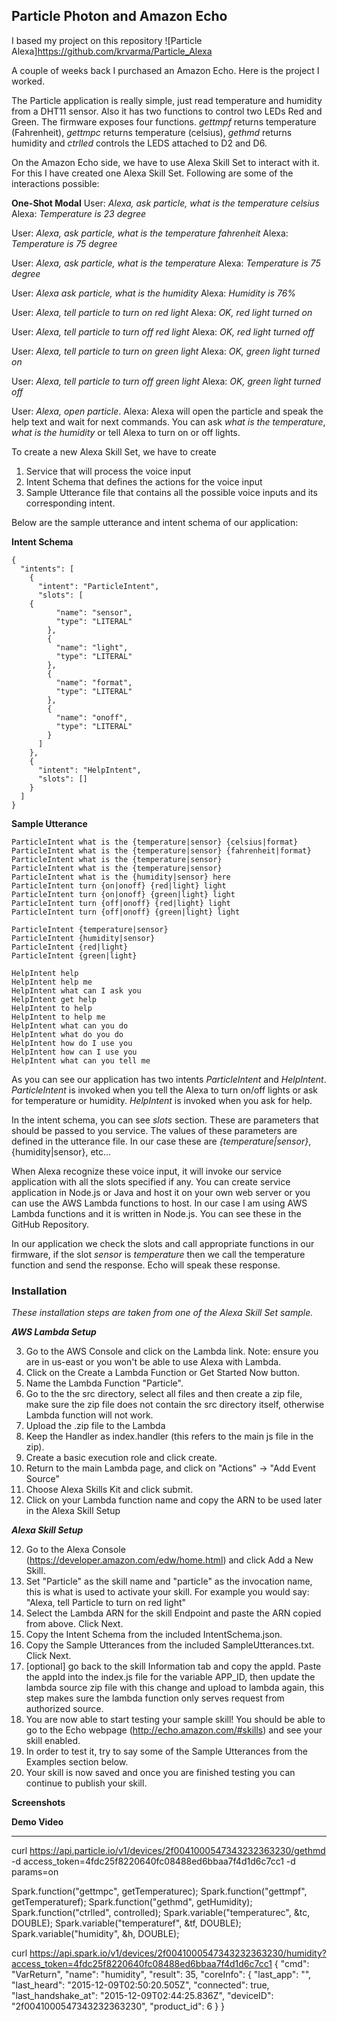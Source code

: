 Particle Photon and Amazon Echo
------------------------

I based my project on this repository ![Particle Alexa]https://github.com/krvarma/Particle_Alexa

A couple of weeks back I purchased an Amazon Echo. 
Here is the project I worked.

The Particle application is really simple, just read temperature and humidity from a DHT11 sensor. Also it has two functions to 
control two LEDs Red and Green. The firmware exposes four functions. *gettmpf* returns temperature (Fahrenheit), *gettmpc* returns 
temperature (celsius), *gethmd* returns humidity and *ctrlled* controls the LEDS attached to D2 and D6.

On the Amazon Echo side, we have to use Alexa Skill Set to interact with it. For this I have created one Alexa Skill Set. 
Following are some of the interactions possible:

**One-Shot Modal**
User: *Alexa, ask particle, what is the temperature celsius*
Alexa: *Temperature is 23 degree*

User: *Alexa, ask particle, what is the temperature fahrenheit*
Alexa: *Temperature is 75 degree*

User: *Alexa, ask particle, what is the temperature*
Alexa: *Temperature is 75 degree*

User: *Alexa ask particle, what is the humidity*
Alexa: *Humidity is 76%*

User: *Alexa, tell particle to turn on red light*
Alexa: *OK, red light turned on*

User: *Alexa, tell particle to turn off red light*
Alexa: *OK, red light turned off*

User: *Alexa, tell particle to turn on green light*
Alexa: *OK, green light turned on*

User: *Alexa, tell particle to turn off green light*
Alexa: *OK, green light turned off*

User: *Alexa, open particle*. 
Alexa: Alexa will open the particle and speak the help text and wait for next commands. 
You can ask *what is the temperature*, *what is the humidity* or tell Alexa to turn on or off lights.

To create a new Alexa Skill Set, we have to create 

1. Service that will process the voice input
2. Intent Schema that defines the actions for the voice input
2. Sample Utterance file that contains all the possible voice inputs and its corresponding intent.

Below are the sample utterance and intent schema of our application:

**Intent Schema**

    {
      "intents": [
        {
          "intent": "ParticleIntent",
          "slots": [
    	{
              "name": "sensor",
              "type": "LITERAL"
            },
            {
              "name": "light",
              "type": "LITERAL"
            },
            {
              "name": "format",
              "type": "LITERAL"
            },
            {
              "name": "onoff",
              "type": "LITERAL"
            }
          ]
        },
        {
          "intent": "HelpIntent",
          "slots": []
        }
      ]
    }

**Sample Utterance**

    ParticleIntent what is the {temperature|sensor} {celsius|format}
    ParticleIntent what is the {temperature|sensor} {fahrenheit|format}
    ParticleIntent what is the {temperature|sensor}
    ParticleIntent what is the {temperature|sensor} 
    ParticleIntent what is the {humidity|sensor} here
    ParticleIntent turn {on|onoff} {red|light} light
    ParticleIntent turn {on|onoff} {green|light} light
    ParticleIntent turn {off|onoff} {red|light} light
    ParticleIntent turn {off|onoff} {green|light} light
    
    ParticleIntent {temperature|sensor}
    ParticleIntent {humidity|sensor}
    ParticleIntent {red|light} 
    ParticleIntent {green|light} 
    
    HelpIntent help
    HelpIntent help me
    HelpIntent what can I ask you
    HelpIntent get help
    HelpIntent to help
    HelpIntent to help me
    HelpIntent what can you do
    HelpIntent what do you do
    HelpIntent how do I use you
    HelpIntent how can I use you
    HelpIntent what can you tell me

As you can see our application has two intents *ParticleIntent* and *HelpIntent*. *ParticleIntent* is invoked when you 
tell the Alexa to turn on/off lights or ask for temperature or humidity. *HelpIntent* is invoked when you ask for help.

In the intent schema, you can see *slots* section. These are parameters that should be passed to you service. The values of 
these parameters are defined in the utterance file. In our case these are *{temperature|sensor}*, {humidity|sensor}, etc...

When Alexa recognize these voice input, it will invoke our service application with all the slots specified if any. You can 
create service application in Node.js or Java and host it on your own web server or you can use the AWS Lambda functions to 
host. In our case I am using AWS Lambda functions and it is written in Node.js. You can see these in the GitHub Repository.

In our application we check the slots and call appropriate functions in our firmware, if the slot *sensor* is *temperature* 
then we call the temperature function and send the response. Echo will speak these response.

### Installation
*These installation steps are taken from one of the Alexa Skill Set sample.*

***AWS Lambda Setup***

 3. Go to the AWS Console and click on the Lambda link. Note: ensure you
    are in us-east or you won't be able to use Alexa with Lambda.
 4. Click on the Create a Lambda Function or Get Started Now button.
 4. Name the Lambda Function "Particle".
 5. Go to the the src directory, select all files and then create a zip file, make sure the zip file does not contain the src directory 
itself, otherwise Lambda function will not work.
 6. Upload the .zip file to the Lambda
 7. Keep the Handler as index.handler (this refers to the main js file in the zip).
 8. Create a basic execution role and click create.
 9. Return to the main Lambda page, and click on "Actions" -> "Add Event Source"
 10. Choose Alexa Skills Kit and click submit.
 11. Click on your Lambda function name and copy the ARN to be used later in the Alexa Skill Setup

***Alexa Skill Setup***

 12. Go to the Alexa Console (https://developer.amazon.com/edw/home.html) and click Add a New Skill.
 13. Set "Particle" as the skill name and "particle" as the invocation name, this is what is used to activate your skill. For example 
you would say: "Alexa, tell Particle to turn on red light"
 14. Select the Lambda ARN for the skill Endpoint and paste the ARN copied from above. Click Next.
 15. Copy the Intent Schema from the included IntentSchema.json.
 16. Copy the Sample Utterances from the included SampleUtterances.txt. Click Next.
 17. [optional] go back to the skill Information tab and copy the appId. Paste the appId into the index.js file for the variable APP_ID,
   then update the lambda source zip file with this change and upload to lambda again, this step makes sure the lambda function only serves request from authorized source.
 18. You are now able to start testing your sample skill! You should be able to go to the Echo webpage (http://echo.amazon.com/#skills) and see your skill enabled.
 19. In order to test it, try to say some of the Sample Utterances from the Examples section below.
 20. Your skill is now saved and once you are finished testing you can continue to publish your skill.


**Screenshots**


**Demo Video**


---------------------
curl https://api.particle.io/v1/devices/2f0041000547343232363230/gethmd -d access_token=4fdc25f8220640fc08488ed6bbaa7f4d1d6c7cc1 -d params=on

  Spark.function("gettmpc", getTemperaturec);
    Spark.function("gettmpf", getTemperaturef);
    Spark.function("gethmd", getHumidity);
    Spark.function("ctrlled", controlled);
    Spark.variable("temperaturec", &tc, DOUBLE);
    Spark.variable("temperaturef", &tf, DOUBLE);
    Spark.variable("humidity", &h, DOUBLE);

curl https://api.spark.io/v1/devices/2f0041000547343232363230/humidity?access_token=4fdc25f8220640fc08488ed6bbaa7f4d1d6c7cc1
{
  "cmd": "VarReturn",
  "name": "humidity",
  "result": 35,
  "coreInfo": {
    "last_app": "",
    "last_heard": "2015-12-09T02:50:20.505Z",
    "connected": true,
    "last_handshake_at": "2015-12-09T02:44:25.836Z",
    "deviceID": "2f0041000547343232363230",
    "product_id": 6
  }
}
